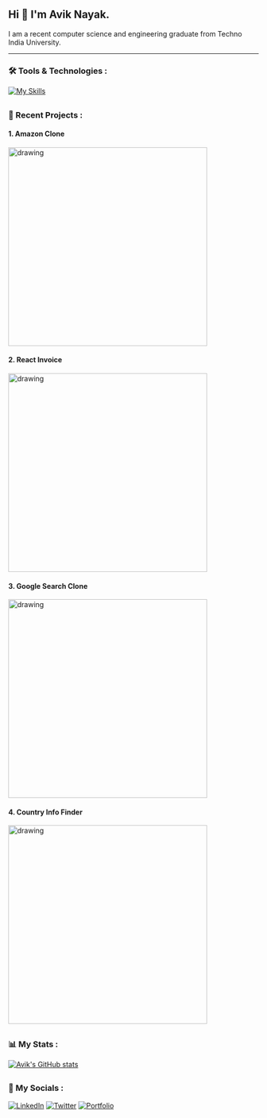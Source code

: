 ## Hi 👋 I'm Avik Nayak.


I am a recent computer science and engineering graduate from Techno India University.

---

### 🛠️ Tools & Technologies :
[![My Skills](https://skillicons.dev/icons?i=cpp,js,html,css,react,redux,tailwind,styledcomponents,sass,git,github,md,vscode)](https://skillicons.dev)

##




### 📅 Recent Projects :
#### 1. Amazon Clone 

[<img src="https://github.com/AvikNayak22/AvikNayak22/assets/110925067/a219860d-70c6-48fd-944b-327b57e5862e" alt="drawing" width="400"/>
](https://github.com/AvikNayak22/Amazon-clone)

#### 2. React Invoice

[<img src="https://github.com/AvikNayak22/AvikNayak22/assets/110925067/3257a444-29d9-4c90-a7d2-35510007f617" alt="drawing" width="400"/>
](https://github.com/AvikNayak22/React-Invoice)

#### 3. Google Search Clone

[<img src="https://github.com/AvikNayak22/AvikNayak22/assets/110925067/03d07e89-8b18-4f2c-a9d7-70f5cfe1637e" alt="drawing" width="400"/>
](https://github.com/AvikNayak22/google-clone)

#### 4. Country Info Finder

[<img src="https://github.com/AvikNayak22/AvikNayak22/assets/110925067/fcf9e817-0339-42cf-90c5-8d619847c896" alt="drawing" width="400"/>
](https://github.com/AvikNayak22/Country-Info-Finder)

##


### 📊 My Stats :
[![Avik's GitHub stats](https://github-readme-stats.vercel.app/api?username=AvikNayak22&show_icons=true&theme=dark)](https://github.com/AvikNayak22/github-readme-stats)

##

### 📱 My Socials :

[![LinkedIn](https://img.shields.io/badge/LinkedIn-0077B5?style=for-the-badge&logo=linkedin&logoColor=white)](https://www.linkedin.com/in/avik-nayak-50b667222/)
[![Twitter](https://img.shields.io/badge/Twitter-1DA1F2?style=for-the-badge&logo=twitter&logoColor=white)](https://twitter.com/__AvikNayak__)
[![Portfolio](https://img.shields.io/badge/website-000000?style=for-the-badge&logo=About.me&logoColor=white)](https://devfolio-seven.vercel.app/)



